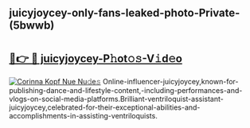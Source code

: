 ## juicyjoycey-only-fans​-leaked-photo​-Private-(5bwwb)


# <h2><a href="https://mediaupload.pro?title=juicyjoycey&ref=git">🔗👉 🔴 juicyjoycey-P𝚑ot𝚘𝚜-V𝚒d𝚎o</a></h2>

[![Corinna Kopf Nue Nu𝚍e𝚜](https://i.imgur.com/0qMVB7G.gif)](https://mediaupload.pro?title=juicyjoycey&ref=git)
Online-influencer-juicyjoycey,known-for-publishing-dance-and-lifestyle-content,-including-performances-and-vlogs-on-social-media-platforms.Brilliant-ventriloquist-assistant-juicyjoycey,celebrated-for-their-exceptional-abilities-and-accomplishments-in-assisting-ventriloquists.  